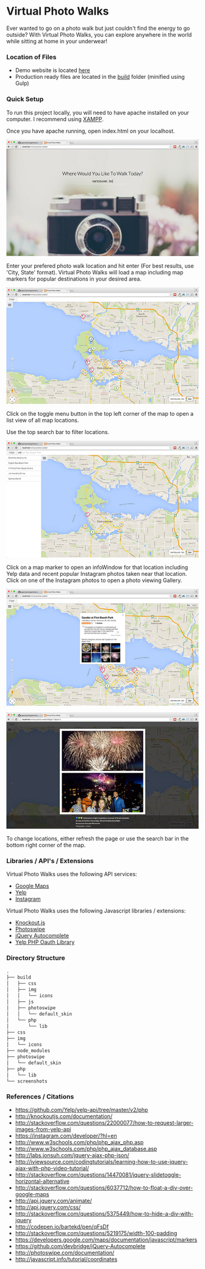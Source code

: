 # Virtual Photo Walks

Ever wanted to go on a photo walk but just couldn't find the energy to go outside?  With Virtual Photo Walks, you can explore anywhere in the world while sitting at home in your underwear!

### Location of Files

* Demo website is located [here](http://footprintseducation.org/vfw/)
* Production ready files are located in the [build](build/) folder (minified using Gulp)

### Quick Setup

To run this project locally, you will need to have apache installed on your computer.  I recommend using [XAMPP](https://www.apachefriends.org/index.html).

Once you have apache running, open index.html on your localhost.

![Virtual Photo Walks splash page](screenshots/1.jpg)

Enter your prefered photo walk location and hit enter (For best results, use 'City, State' format).  Virtual Photo Walks will load a map including map markers for popular destinations in your desired area.

![Virtual Photo Walks splash page](screenshots/2.jpg)

Click on the toggle menu button in the top left corner of the map to open a list view of all map locations.

Use the top search bar to filter locations.

![Virtual Photo Walks splash page](screenshots/3.jpg)

Click on a map marker to open an infoWindow for that location including Yelp data and recent popular Instagram photos taken near that location.  Click on one of the Instagram photos to open a photo viewing Gallery.

![Virtual Photo Walks splash page](screenshots/4.jpg)

![Virtual Photo Walks splash page](screenshots/5.jpg)

To change locations, either refresh the page or use the search bar in the bottom right corner of the map.

### Libraries / API's / Extensions

Virtual Photo Walks uses the following API services:

* [Google Maps](https://developers.google.com/maps/?hl=en)
* [Yelp](https://www.yelp.com/developers/documentation/v2/overview)
* [Instagram](https://instagram.com/developer/?hl=en)

Virtual Photo Walks uses the following Javascript libraries / extensions:

* [Knockout.js](http://knockoutjs.com/)
* [Photoswipe](http://photoswipe.com/)
* [jQuery Autocomplete](https://github.com/devbridge/jQuery-Autocomplete)
* [Yelp PHP Oauth Library](https://github.com/Yelp/yelp-api/tree/master/v2/php)

### Directory Structure

```
.
├── build
│   ├── css
│   ├── img
│   │	└── icons
│   ├── js
│   ├── photoswipe
│   │	└── default_skin
│   └── php
│    	└── lib
├── css
├── img
│   └── icons
├── node_modules
├── photoswipe
│	└── default_skin
├──	php
│	└── lib
└── screenshots
```

### References / Citations

* https://github.com/Yelp/yelp-api/tree/master/v2/php
* http://knockoutjs.com/documentation/
* http://stackoverflow.com/questions/22000077/how-to-request-larger-images-from-yelp-api
* https://instagram.com/developer/?hl=en
* http://www.w3schools.com/php/php_ajax_php.asp
* http://www.w3schools.com/php/php_ajax_database.asp
* http://labs.jonsuh.com/jquery-ajax-php-json/
* http://iviewsource.com/codingtutorials/learning-how-to-use-jquery-ajax-with-php-video-tutorial/
* http://stackoverflow.com/questions/14470081/jquery-slidetoggle-horizontal-alternative
* http://stackoverflow.com/questions/6037712/how-to-float-a-div-over-google-maps
* http://api.jquery.com/animate/
* http://api.jquery.com/css/
* http://stackoverflow.com/questions/5375449/how-to-hide-a-div-with-jquery
* http://codepen.io/bartekd/pen/qFsDf
* http://stackoverflow.com/questions/5219175/width-100-padding
* https://developers.google.com/maps/documentation/javascript/markers
* https://github.com/devbridge/jQuery-Autocomplete
* http://photoswipe.com/documentation/
* http://javascript.info/tutorial/coordinates